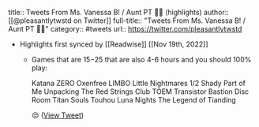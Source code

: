 title:: Tweets From Ms. Vanessa B! / Aunt PT 🏳️‍🌈 (highlights)
author:: [[@pleasantlytwstd on Twitter]]
full-title:: "Tweets From Ms. Vanessa B! / Aunt PT 🏳️‍🌈"
category:: #tweets
url:: https://twitter.com/pleasantlytwstd

- Highlights first synced by [[Readwise]] [[Nov 19th, 2022]]
	- Games that are $15-$25 that are also 4-6 hours and you should 100% play:
	  
	  Katana ZERO
	  Oxenfree
	  LIMBO
	  Little Nightmares 1/2
	  Shady Part of Me
	  Unpacking
	  The Red Strings Club
	  TOEM
	  Transistor
	  Bastion
	  Disc Room
	  Titan Souls
	  Touhou Luna Nights
	  The Legend of Tianding
	  
	  😒 ([View Tweet](https://twitter.com/pleasantlytwstd/status/1456525362536452097))